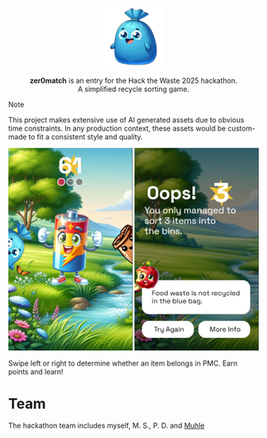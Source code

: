 <div align="center">
  <img src="public/assets/bin/blue-happy.png" width="120" alt="Blue bag" />
</div>

<br />

<div align="center">
  <b>zer0match</b> is an entry for the Hack the Waste 2025 hackathon. <br />
  A simplified recycle sorting game.<br>
</div>

> [!NOTE]
> This project makes extensive use of AI generated assets due to obvious time constraints. In any production context, these assets would be custom-made to fit a consistent style and quality.

<div align="center">
  <img src="public/preview-game.png" width="250" alt="Game preview" />
  <img src="public/preview-end.png" width="250" alt="Game end preview" />
</div>

Swipe left or right to determine whether an item belongs in PMC. Earn points and learn!


# Team

The hackathon team includes myself, M. S., P. D. and [Muhle](https://github.com/Ashley-sdev)